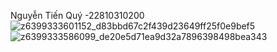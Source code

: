 Nguyễn Tiến Quý -22810310200
![z6399333601152_d83bbd67c2f439d23649ff25f0e9bef5](https://github.com/user-attachments/assets/c76b1982-252f-4d0a-8136-e79437b6ed44)
![z6399333586099_de20e5d71ea9d32a7896398498bea343](https://github.com/user-attachments/assets/a5b73f2a-d0f1-4101-9d8e-9fab1b87a667)
